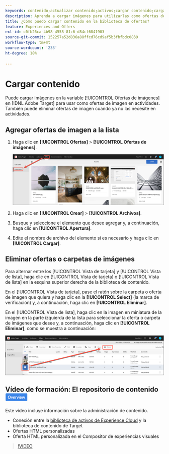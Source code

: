 ```yaml
---
keywords: contenido;actualizar contenido;activos;cargar contenido;cargar activo
description: Aprenda a cargar imágenes para utilizarlas como ofertas de imágenes en Adobe Target.
title: ¿Cómo puedo cargar contenido en la biblioteca de ofertas?
feature: Experiences and Offers
exl-id: c0fb26ca-4b98-4558-81c6-d84cf6841903
source-git-commit: 152257a52d836a88ffcd76cd9af5b3fbfbdc0839
workflow-type: tm+mt
source-wordcount: '233'
ht-degree: 18%

---
```


# Cargar contenido

Puede cargar imágenes en la variable [!UICONTROL Ofertas de imágenes] en [!DNL Adobe Target] para usar como ofertas de imagen en actividades. También puede eliminar ofertas de imagen cuando ya no las necesite en actividades.

## Agregar ofertas de imagen a la lista

1. Haga clic en **[!UICONTROL Ofertas]** > **[!UICONTROL Ofertas de imágenes]**.

   ![Ofertas > Ofertas de imágenes](/help/main/c-experiences/c-manage-content/assets/image-offers-tab.png)

1. Haga clic en **[!UICONTROL Crear]** > **[!UICONTROL Archivos]**.
1. Busque y seleccione el elemento que desee agregar y, a continuación, haga clic en **[!UICONTROL Apertura]**.
1. Edite el nombre de archivo del elemento si es necesario y haga clic en **[!UICONTROL Cargar]**.

## Eliminar ofertas o carpetas de imágenes

Para alternar entre los [!UICONTROL Vista de tarjeta] y [!UICONTROL Vista de lista], haga clic en [!UICONTROL Vista de tarjeta] o [!UICONTROL Vista de lista] en la esquina superior derecha de la biblioteca de contenido.

En el [!UICONTROL Vista de tarjeta], pase el ratón sobre la carpeta o oferta de imagen que quiera y haga clic en la **[!UICONTROL Select]** (la marca de verificación) y, a continuación, haga clic en **[!UICONTROL Eliminar]**.

En el [!UICONTROL Vista de lista], haga clic en la imagen en miniatura de la imagen en la parte izquierda de la lista para seleccionar la oferta o carpeta de imágenes que desee y, a continuación, haga clic en **[!UICONTROL Eliminar]**, como se muestra a continuación:

![Eliminar elemento seleccionado](/help/main/c-experiences/c-manage-content/assets/delete-image-offer.png)

## Vídeo de formación: El repositorio de contenido ![Distintivo Información general](/help/main/assets/overview.png)

Este vídeo incluye información sobre la administración de contenido.

* Conexión entre la [biblioteca de activos de Experience Cloud](https://experienceleague.adobe.com/docs/core-services/interface/assets/creative-cloud.html) y la biblioteca de contenido de Target
* Ofertas HTML personalizadas
* Oferta HTML personalizada en el Compositor de experiencias visuales

>[!VIDEO](https://video.tv.adobe.com/v/17387)

